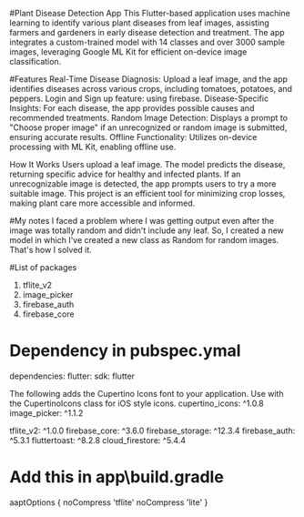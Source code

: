 #Plant Disease Detection App
This Flutter-based application uses machine learning to identify various plant diseases from leaf images, assisting farmers and gardeners in early disease detection and treatment. The app integrates a custom-trained model with 14 classes and over 3000 sample images, leveraging Google ML Kit for efficient on-device image classification.

#Features
Real-Time Disease Diagnosis: Upload a leaf image, and the app identifies diseases across various crops, including tomatoes, potatoes, and peppers.
Login and Sign up feature: using firebase.
Disease-Specific Insights: For each disease, the app provides possible causes and recommended treatments.
Random Image Detection: Displays a prompt to "Choose proper image" if an unrecognized or random image is submitted, ensuring accurate results.
Offline Functionality: Utilizes on-device processing with ML Kit, enabling offline use.

How It Works
Users upload a leaf image.
The model predicts the disease, returning specific advice for healthy and infected plants.
If an unrecognizable image is detected, the app prompts users to try a more suitable image.
This project is an efficient tool for minimizing crop losses, making plant care more accessible and informed.

#My notes
I faced a problem where I was getting output even after the image was totally random and didn't include any leaf. So, I created a new model in which I've created a new class as Random for random images. That's how I solved it.

#List of packages
1. tflite_v2
2. image_picker
3. firebase_auth
4. firebase_core

# Dependency in pubspec.ymal
dependencies:
  flutter:
    sdk: flutter


  The following adds the Cupertino Icons font to your application.
  Use with the CupertinoIcons class for iOS style icons.
  cupertino_icons: ^1.0.8
  image_picker: ^1.1.2

  tflite_v2: ^1.0.0
  firebase_core: ^3.6.0
  firebase_storage: ^12.3.4
  firebase_auth: ^5.3.1
  fluttertoast: ^8.2.8
  cloud_firestore: ^5.4.4
# Add this in app\build.gradle

aaptOptions {
        noCompress 'tflite'
        noCompress 'lite'
    }
